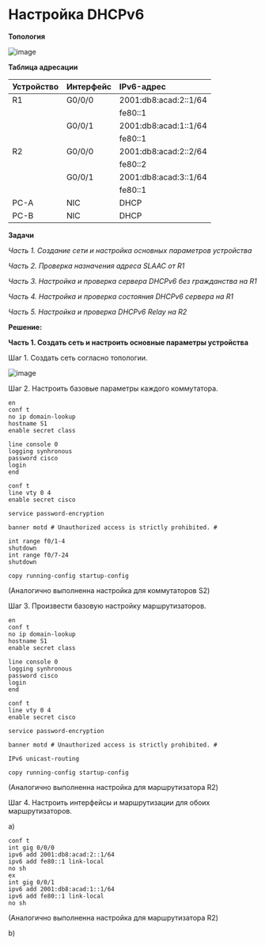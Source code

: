 # Настройка DHCPv6

**Топология**

![image](https://user-images.githubusercontent.com/84719218/164013933-b931523d-ae68-4b98-a19f-5a922410c0bc.png)

**Таблица адресации**

| Устройство    | Интерфейс          | IPv6-адрес               |
| :-------------|:------------------ | :----------------------- |
| R1            | G0/0/0             | 2001:db8:acad:2::1/64    |
|               |                    | fe80::1                  |
|               | G0/0/1             | 2001:db8:acad:1::1/64    |
|               |                    | fe80::1                  |
| R2            | G0/0/0             | 2001:db8:acad:2::2/64    |
|               |                    | fe80::2                  |
|               | G0/0/1             | 2001:db8:acad:3::1/64    |
|               |                    | fe80::1                  |
| PC-A          | NIC                | DHCP                     |
| PC-B          | NIC                | DHCP                     |

**Задачи**

*Часть 1. Создание сети и настройка основных параметров устройства*

*Часть 2. Проверка назначения адреса SLAAC от R1*

*Часть 3. Настройка и проверка сервера DHCPv6 без гражданства на R1*

*Часть 4. Настройка и проверка состояния DHCPv6 сервера на R1*

*Часть 5. Настройка и проверка DHCPv6 Relay на R2*

**Решение:**

**Часть 1. Создать сеть и настроить основные параметры устройства**

Шаг 1. Создать сеть согласно топологии.

![image](https://user-images.githubusercontent.com/84719218/164017335-c652f0c6-f49e-4d35-a09c-345d0fcfebcb.png)

Шаг 2. Настроить базовые параметры каждого коммутатора. 

```
en
conf t
no ip domain-lookup
hostname S1
enable secret class
```

```
line console 0
logging synhronous
password cisco
login
end
```

```
conf t
line vty 0 4
enable secret cisco
```

```
service password-encryption
```

```
banner motd # Unauthorized access is strictly prohibited. #
```

```
int range f0/1-4
shutdown
int range f0/7-24
shutdown
```

```
copy running-config startup-config
```

(Аналогично выполненна настройка для коммутаторов S2)

Шаг 3. Произвести базовую настройку маршрутизаторов.

```
en
conf t
no ip domain-lookup
hostname S1
enable secret class
```

```
line console 0
logging synhronous
password cisco
login
end
```

```
conf t
line vty 0 4
enable secret cisco
```

```
service password-encryption
```

```
banner motd # Unauthorized access is strictly prohibited. #
```

```
IPv6 unicast-routing
```

```
copy running-config startup-config
```

(Аналогично выполненна настройка для маршрутизатора R2)

Шаг 4. Настроить интерфейсы и маршрутизации для обоих маршрутизаторов.

a) 

```
conf t
int gig 0/0/0
ipv6 add 2001:db8:acad:2::1/64
ipv6 add fe80::1 link-local
no sh
ex
int gig 0/0/1
ipv6 add 2001:db8:acad:1::1/64
ipv6 add fe80::1 link-local
no sh
```

(Аналогично выполненна настройка для маршрутизатора R2)

b)



